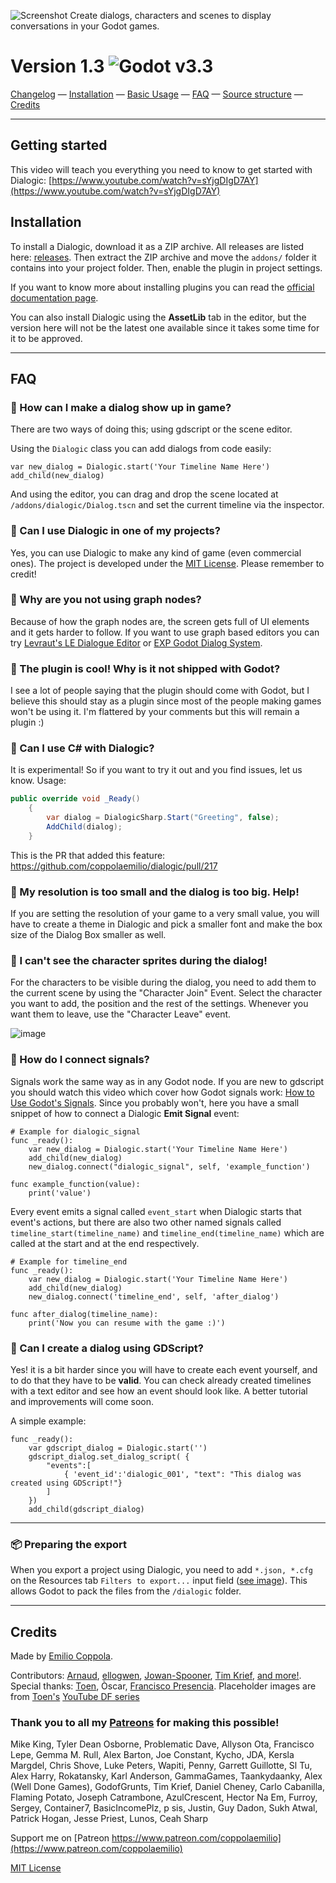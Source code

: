 ![Screenshot](https://coppolaemilio.com/images/dialogic/dialogic-hero-1.0.png?v)
Create dialogs, characters and scenes to display conversations in your Godot games. 

# Version 1.3 ![Godot v3.3](https://img.shields.io/badge/godot-v3.3-%23478cbf)

[Changelog](https://github.com/coppolaemilio/dialogic/blob/main/docs/changelog.md) — 
[Installation](#installation) — 
[Basic Usage](https://github.com/coppolaemilio/dialogic/blob/main/docs/usage.md) — 
[FAQ](#faq) — 
[Source structure](https://github.com/coppolaemilio/dialogic/blob/main/docs/source.md) — 
[Credits](#credits)

---

## Getting started

This video will teach you everything you need to know to get started with Dialogic: [https://www.youtube.com/watch?v=sYjgDIgD7AY](https://www.youtube.com/watch?v=sYjgDIgD7AY)

## Installation

To install a Dialogic, download it as a ZIP archive. All releases are listed here: [releases](https://github.com/coppolaemilio/dialogic/releases). Then extract the ZIP archive and move the `addons/` folder it contains into your project folder. Then, enable the plugin in project settings.

If you want to know more about installing plugins you can read the [official documentation page](https://docs.godotengine.org/en/stable/tutorials/plugins/editor/installing_plugins.html).

You can also install Dialogic using the **AssetLib** tab in the editor, but the version here will not be the latest one available since it takes some time for it to be approved.

---

## FAQ 

### 🔷 How can I make a dialog show up in game?
There are two ways of doing this; using gdscript or the scene editor.

Using the `Dialogic` class you can add dialogs from code easily:

```gdscript
var new_dialog = Dialogic.start('Your Timeline Name Here')
add_child(new_dialog)
```
And using the editor, you can drag and drop the scene located at `/addons/dialogic/Dialog.tscn` and set the current timeline via the inspector.

### 🔷 Can I use Dialogic in one of my projects?
Yes, you can use Dialogic to make any kind of game (even commercial ones). The project is developed under the [MIT License](https://github.com/coppolaemilio/dialogic/blob/master/LICENSE). Please remember to credit!


### 🔷 Why are you not using graph nodes?
Because of how the graph nodes are, the screen gets full of UI elements and it gets harder to follow.
If you want to use graph based editors you can try [Levraut's LE Dialogue Editor](https://levrault.itch.io/le-dialogue-editor) or [EXP Godot Dialog System](https://github.com/EXPWorlds/Godot-Dialog-System).


### 🔷 The plugin is cool! Why is it not shipped with Godot?
I see a lot of people saying that the plugin should come with Godot, but I believe this should stay as a plugin since most of the people making games won't be using it. I'm flattered by your comments but this will remain a plugin :)


### 🔷 Can I use C# with Dialogic?
It is experimental! So if you want to try it out and you find issues, let us know.
Usage:
```cs
public override void _Ready()
	{
		var dialog = DialogicSharp.Start("Greeting", false);
		AddChild(dialog);
	}
```
This is the PR that added this feature: https://github.com/coppolaemilio/dialogic/pull/217


### 🔷 My resolution is too small and the dialog is too big. Help!
If you are setting the resolution of your game to a very small value, you will have to create a theme in Dialogic and pick a smaller font and make the box size of the Dialog Box smaller as well. 


### 🔷 I can't see the character sprites during the dialog!
For the characters to be visible during the dialog, you need to add them to the current scene by using the "Character Join" Event. Select the character you want to add, the position and the rest of the settings. Whenever you want them to leave, use the "Character Leave" event. 

![image](https://user-images.githubusercontent.com/2206700/115998381-3a5af500-a5e7-11eb-95af-778a656a6e9e.png)


### 🔷 How do I connect signals?
Signals work the same way as in any Godot node. If you are new to gdscript you should watch this video which cover how Godot signals work: [How to Use Godot's Signals](https://www.youtube.com/watch?v=NK_SYVO7lMA). Since you probably won't, here you have a small snippet of how to connect a Dialogic **Emit Signal** event:
```gdscript
# Example for dialogic_signal
func _ready():
	var new_dialog = Dialogic.start('Your Timeline Name Here')
	add_child(new_dialog)
	new_dialog.connect("dialogic_signal", self, 'example_function')

func example_function(value):
	print('value')
```
Every event emits a signal called `event_start` when Dialogic starts that event's actions, but there are also two other named signals called `timeline_start(timeline_name)` and `timeline_end(timeline_name)` which are called at the start and at the end respectively. 

```gdscript
# Example for timeline_end
func _ready():
	var new_dialog = Dialogic.start('Your Timeline Name Here')
	add_child(new_dialog)
	new_dialog.connect('timeline_end', self, 'after_dialog')

func after_dialog(timeline_name):
	print('Now you can resume with the game :)')
```

### 🔷 Can I create a dialog using GDScript?
Yes! it is a bit harder since you will have to create each event yourself, and to do that they have to be **valid**. You can check already created timelines with a text editor and see how an event should look like. A better tutorial and improvements will come soon.

A simple example:
```gdscript
func _ready():
	var gdscript_dialog = Dialogic.start('')
	gdscript_dialog.set_dialog_script( {
		"events":[
			{ 'event_id':'dialogic_001', "text": "This dialog was created using GDScript!"}
		]
	})
	add_child(gdscript_dialog)
```

---

### 📦 Preparing the export

When you export a project using Dialogic, you need to add `*.json, *.cfg` on the Resources tab `Filters to export...` input field ([see image](https://coppolaemilio.com/images/dialogic/exporting-2.png?v2)). This allows Godot to pack the files from the `/dialogic` folder.

---

## Credits
Made by [Emilio Coppola](https://github.com/coppolaemilio).

Contributors:  [Arnaud](https://github.com/arnaudvergnet), [ellogwen](https://github.com/ellogwen), [Jowan-Spooner](https://github.com/Jowan-Spooner), [Tim Krief](https://github.com/timkrief),  [and more!](https://github.com/coppolaemilio/dialogic/graphs/contributors). Special thanks: [Toen](https://twitter.com/ToenAndreMC), Òscar, [Francisco Presencia](https://francisco.io/). Placeholder images are from [Toen's](https://toen.world/) [YouTube DF series](https://www.youtube.com/watch?v=B1ggwiat7PM)

### Thank you to all my [Patreons](https://www.patreon.com/coppolaemilio) for making this possible!

Mike King,
Tyler Dean Osborne,
Problematic Dave,
Allyson Ota,
Francisco Lepe,
Gemma M. Rull,
Alex Barton,
Joe Constant,
Kycho,
JDA,
Kersla Margdel,
Chris Shove,
Luke Peters,
Wapiti,
Penny,
Garrett Guillotte,
Sl Tu,
Alex Harry,
Rokatansky,
Karl Anderson,
GammaGames,
Taankydaanky,
Alex (Well Done Games),
GodofGrunts,
Tim Krief,
Daniel Cheney,
Carlo Cabanilla,
Flaming Potato,
Joseph Catrambone,
AzulCrescent,
Hector Na Em,
Furroy,
Sergey,
Container7,
BasicIncomePlz,
p sis,
Justin,
Guy Dadon,
Sukh Atwal,
Patrick Hogan,
Jesse Priest,
Lunos,
Ceah Sharp



Support me on [Patreon https://www.patreon.com/coppolaemilio](https://www.patreon.com/coppolaemilio)

[MIT License](https://github.com/coppolaemilio/dialogic/blob/main/LICENSE)
